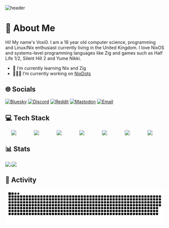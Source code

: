 <!-- Banner -->
![header](https://capsule-render.vercel.app/api?type=waving&color=gradient&height=100&section=header&text=🌃Voxi0&fontSize=50)

<!-- Introduction -->
# 💫 About Me
Hi! My name's Voxi0. I am a 16 year old computer science, programming and Linux/Nix enthusiast currently living in the United Kingdom. I love NixOS and systems-level programming languages like Zig and games such as Half Life 1/2, Silent Hill 2 and Yume Nikki.

- 🌱 I’m currently learning Nix and Zig
- 👨🏻‍💻 I’m currently working on [NixDots](https://github.com/Voxi0/NixDots)

<!-- Social media links -->
## 🌐 Socials
[![Bluesky](https://img.shields.io/badge/bluesky-0285FF?logo=Bluesky&logoColor=%23FFFFFF)](https://bsky.app/profile/did:plc:4dx2v5iah2bvcwiglnyuvtvc)
[![Discord](https://img.shields.io/badge/Discord-%237289DA.svg?logo=discord&logoColor=white)](https://discord.gg/1016332310741799054)
[![Reddit](https://img.shields.io/badge/Reddit-%23FF4500.svg?logo=Reddit&logoColor=white)](https://reddit.com/user/derpJava) 
[![Mastodon](https://img.shields.io/badge/-MASTODON-%232B90D9?logo=mastodon&logoColor=white)](https://mastodon.social/@voxi0)
[![Email](https://img.shields.io/badge/Email-D14836?logo=gmail&logoColor=white)](mailto:alif200099@gmail.com)

<!-- Tech stuff I usually use -->
## 💻 Tech Stack
<div align="center" style="display: flex; justify-content: space-around;">
	<img src="https://cdn.jsdelivr.net/gh/devicons/devicon@latest/icons/linux/linux-original.svg" width=35/>
	<img src="https://cdn.jsdelivr.net/gh/devicons/devicon@latest/icons/nixos/nixos-original.svg" width=35/>
	<img src="https://cdn.jsdelivr.net/gh/devicons/devicon@latest/icons/neovim/neovim-original.svg" width=35/>
	<img src="https://cdn.jsdelivr.net/gh/devicons/devicon@latest/icons/git/git-original.svg" width=35/>
	<img src="https://cdn.jsdelivr.net/gh/devicons/devicon@latest/icons/zig/zig-original.svg" width=35/>
	<img src="https://cdn.jsdelivr.net/gh/devicons/devicon@latest/icons/html5/html5-original.svg" width=35/>
	<img src="https://cdn.jsdelivr.net/gh/devicons/devicon@latest/icons/css3/css3-original.svg" width=35/>
</div>

<!-- Github statistics -->
## 📊 Stats
<a href="https://github.com/anuraghazra/github-readme-stats">
  <img height=200 align="center" src="https://github-readme-stats.vercel.app/api?username=voxi0&theme=radical&rank_icon=default&include_all_commits=false&border_radius=4&hide_border=true"/>
</a>
<a href="https://github.com/anuraghazra/convoychat">
  <img height=200 align="center" src="https://github-readme-stats.vercel.app/api/top-langs?username=voxi0&theme=radical&layout=compact&langs_count=8&border_radius=4&hide_border=true&hide_progress=false"/>
</a>

<!-- Snake eating my contributions :P -->
## 🐍 Activity
![Snake GIF](https://github.com/Voxi0/Voxi0/blob/output/github-snake-dark.svg)
